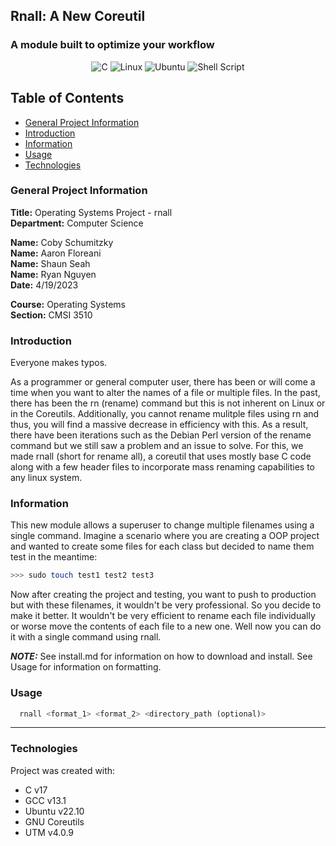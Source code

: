 ## Rnall: A New Coreutil

### A module built to optimize your workflow

<div align="center">
  
  ![C](https://img.shields.io/badge/c-%2300599C.svg?style=for-the-badge&logo=c&logoColor=white)
  ![Linux](https://img.shields.io/badge/Linux-FCC624?style=for-the-badge&logo=linux&logoColor=black)
  ![Ubuntu](https://img.shields.io/badge/Ubuntu-E95420?style=for-the-badge&logo=ubuntu&logoColor=white)
  ![Shell Script](https://img.shields.io/badge/shell_script-%23121011.svg?style=for-the-badge&logo=gnu-bash&logoColor=white)
  
</div>

## Table of Contents

- [General Project Information](#general-project-information)
- [Introduction](#introduction)
- [Information](#information)
- [Usage](#usage)
- [Technologies](#technologies)

### General Project Information

**Title:** Operating Systems Project - rnall <br/>
**Department:** Computer Science

**Name:** Coby Schumitzky<br/>
**Name:** Aaron Floreani<br/>
**Name:** Shaun Seah<br/>
**Name:** Ryan Nguyen<br/>
**Date:** 4/19/2023

**Course:** Operating Systems<br/>
**Section:** CMSI 3510

### Introduction

Everyone makes typos.

As a programmer or general computer user, there has been or will come a time when you want to alter the names of a file or multiple files. In the past, there has been the rn (rename) command but this is not inherent on Linux or in the Coreutils. Additionally, you cannot rename mulitple files using rn and thus, you will find a massive decrease in efficiency with this. As a result, there have been iterations such as the Debian Perl version of the rename command but we still saw a problem and an issue to solve. For this, we made rnall (short for rename all), a coreutil that uses mostly base C code along with a few header files to incorporate mass renaming capabilities to any linux system.

### Information

This new module allows a superuser to change multiple filenames using a single command. Imagine a scenario where you are creating a OOP project and wanted to create some files for each class but decided to name them test in the meantime:
```bash
>>> sudo touch test1 test2 test3
```
Now after creating the project and testing, you want to push to production but with these filenames, it wouldn't be very professional. So you decide to make it better. It wouldn't be very efficient to rename each file individually or worse move the contents of each file to a new one. Well now you can do it with a single command using rnall.

**_NOTE:_** See install.md for information on how to download and install. See Usage for information on formatting.

### Usage
  
  ```py
    rnall <format_1> <format_2> <directory_path (optional)>
  ```

---

### Technologies

Project was created with:

- C v17
- GCC v13.1
- Ubuntu v22.10
- GNU Coreutils
- UTM v4.0.9
